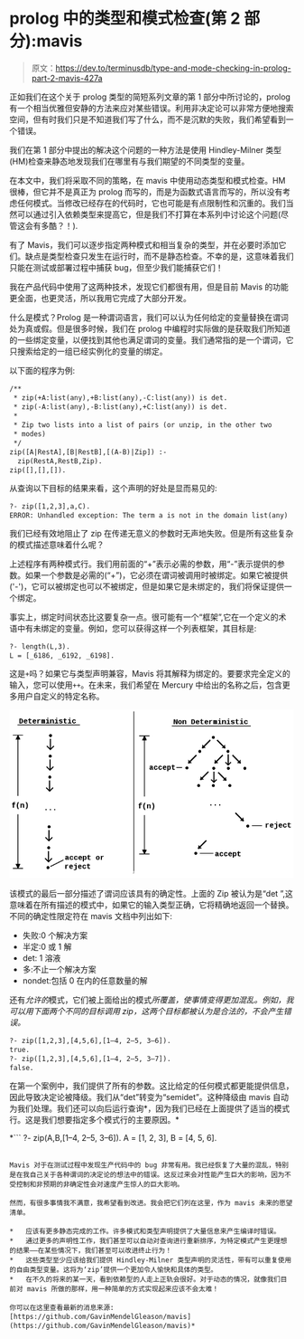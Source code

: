 # prolog 中的类型和模式检查(第 2 部分):mavis

> 原文：<https://dev.to/terminusdb/type-and-mode-checking-in-prolog-part-2-mavis-427a>

正如我们在这个关于 prolog 类型的简短系列文章的第 1 部分中所讨论的，prolog 有一个相当优雅但安静的方法来应对某些错误。利用非决定论可以非常方便地搜索空间，但有时我们只是不知道我们写了什么，而不是沉默的失败，我们希望看到一个错误。

我们在第 1 部分中提出的解决这个问题的一种方法是使用 Hindley-Milner 类型(HM)检查来静态地发现我们在哪里有与我们期望的不同类型的变量。

在本文中，我们将采取不同的策略，在 mavis 中使用动态类型和模式检查。HM 很棒，但它并不是真正为 prolog 而写的，而是为函数式语言而写的，所以没有考虑任何模式。当修改已经存在的代码时，它也可能是有点限制性和沉重的。我们当然可以通过引入依赖类型来提高它，但是我们不打算在本系列中讨论这个问题(尽管这会有多酷？！).

有了 Mavis，我们可以逐步指定两种模式和相当复杂的类型，并在必要时添加它们。缺点是类型检查只发生在运行时，而不是静态检查。不幸的是，这意味着我们只能在测试或部署过程中捕获 bug，但至少我们能捕获它们！

我在产品代码中使用了这两种技术，发现它们都很有用，但是目前 Mavis 的功能更全面，也更灵活，所以我用它完成了大部分开发。

什么是模式？Prolog 是一种谓词语言，我们可以认为任何给定的变量替换在谓词处为真或假。但是很多时候，我们在 prolog 中编程时实际做的是获取我们所知道的一些绑定变量，以便找到其他也满足谓词的变量。我们通常指的是一个谓词，它只搜索给定的一组已经实例化的变量的绑定。

以下面的程序为例:

```
/**
 * zip(+A:list(any),+B:list(any),-C:list(any)) is det.
 * zip(-A:list(any),-B:list(any),+C:list(any)) is det.
 *
 * Zip two lists into a list of pairs (or unzip, in the other two
 * modes)
 */
zip([A|RestA],[B|RestB],[(A-B)|Zip]) :-
  zip(RestA,RestB,Zip).
zip([],[],[]). 
```

从查询以下目标的结果来看，这个声明的好处是显而易见的:

```
?- zip([1,2,3],a,C).
ERROR: Unhandled exception: The term a is not in the domain list(any) 
```

我们已经有效地阻止了 zip 在传递无意义的参数时无声地失败。但是所有这些复杂的模式描述意味着什么呢？

上述程序有两种模式行。我们用前面的“+”表示必需的参数，用“-”表示提供的参数。如果一个参数是必需的(“+”)，它必须在谓词被调用时被绑定。如果它被提供('-')，它可以被绑定也可以不被绑定，但是如果它是未绑定的，我们将保证提供一个绑定。

事实上，绑定时间状态比这要复杂一点。很可能有一个“框架”,它在一个定义的术语中有未绑定的变量。例如，您可以获得这样一个列表框架，其目标是:

```
?- length(L,3).
L = [_6186, _6192, _6198]. 
```

这是`+`吗？如果它与类型声明兼容，Mavis 将其解释为绑定的。要要求完全定义的输入，您可以使用`++`。在未来，我们希望在 Mercury 中给出的名称之后，包含更多用户自定义的特定名称。

[![Mercury Diagram](img/501853f99850ad616d74af10ce5b4326.png)](https://res.cloudinary.com/practicaldev/image/fetch/s--KIRgkDgw--/c_limit%2Cf_auto%2Cfl_progressive%2Cq_auto%2Cw_880/http://blog.terminusdb.com/asseimg/inner-image-03.png)

该模式的最后一部分描述了谓词应该具有的确定性。上面的 Zip 被认为是“det ”,这意味着在所有描述的模式中，如果它的输入类型正确，它将精确地返回一个替换。不同的确定性限定符在 mavis 文档中列出如下:

*   失败:0 个解决方案
*   半定:0 或 1 解
*   det: 1 溶液
*   多:不止一个解决方案
*   nondet:包括 0 在内的任意数量的解

还有*允许的*模式，它们被上面给出的模式*所覆盖，使事情变得更加混乱。例如，我可以用下面两个不同的目标调用 zip，这两个目标都被认为是合法的，不会产生错误。* 

```
?- zip([1,2,3],[4,5,6],[1–4, 2–5, 3–6]).
true.
?- zip([1,2,3],[4,5,6],[1–4, 2–5, 3–7]).
false. 
```

在第一个案例中，我们提供了所有的参数。这比给定的任何模式都更能提供信息，因此导致决定论被降级。我们从“det”转变为“semidet”。这种降级由 mavis 自动为我们处理。我们还可以向后运行查询*，因为我们已经在上面提供了适当的模式行。这是我们想要指定多个模式行的主要原因。* 

 *```
?- zip(A,B,[1–4, 2–5, 3–6]).
A = [1, 2, 3],
B = [4, 5, 6]. 
```

Mavis 对于在测试过程中发现生产代码中的 bug 非常有用。我已经恢复了大量的混乱，特别是在我自己关于各种谓词的决定论的想法中的错误。这反过来会对性能产生巨大的影响，因为不受控制和非预期的非确定性会对速度产生惊人的巨大影响。

然而，有很多事情我不满意，我希望看到改进。我会把它们列在这里，作为 mavis 未来的愿望清单。

*   应该有更多静态完成的工作。许多模式和类型声明提供了大量信息来产生编译时错误。
*   通过更多的声明性工作，我们甚至可以自动对查询进行重新排序，为特定模式产生更理想的结果——在某些情况下，我们甚至可以改进终止行为！
*   这些类型至少应该给我们提供 Hindley-Milner 类型声明的灵活性，带有可以重复使用的自由类型变量。这将为‘zip’提供一个更加令人愉快和具体的类型。
*   在不久的将来的某一天，看到依赖型的人走上正轨会很好。对于动态的情况，就像我们目前对 mavis 所做的那样，用一种简单的方式实现起来应该不会太难！

你可以在这里查看最新的消息来源:[https://github.com/GavinMendelGleason/mavis](https://github.com/GavinMendelGleason/mavis)*